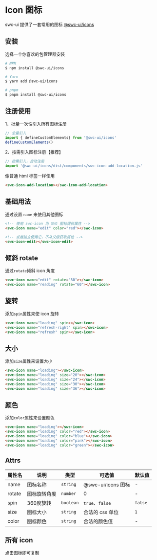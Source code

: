 # Icon 图标

swc-ui 提供了一套常用的图标 [@swc-ui/icons](https://www.npmjs.com/package/@swc-ui/icons) 

## 安装

选择一个你喜欢的包管理器安装

```bash
# NPM
$ npm install @swc-ui/icons

# Yarn
$ yarn add @swc-ui/icons

# pnpm
$ pnpm install @swc-ui/icons
```


## 注册使用

1、批量一次性引入所有图标注册

```js
// 全量引入
import { defineCustomElements} from '@swc-ui/icons'
defineCustomElements()

```

2、按需引入图标注册【推荐】

```js
// 按需引入，自动注册
import '@swc-ui/icons/dist/components/swc-icon-add-location.js'
```

像普通 html 标签一样使用
```html
<swc-icon-add-location></swc-icon-add-location>
```

<swc-icon-add-location></swc-icon-add-location>


## 基础用法

通过设置 `name` 来使用其他图标

```html
<!-- 使用 swc-icon 为 SVG 图标提供属性 -->
<swc-icon name="edit" color="red"></swc-icon>

<!-- 或者独立使用它，不从父级获取属性 -->
<swc-icon-edit></swc-icon-edit>
```

<swc-icon name="edit" color="red"></swc-icon>
<swc-icon-edit class="margin-left"></swc-icon-edit>


## 倾斜 rotate

通过`rotate`倾斜 icon 角度

```html
<swc-icon name="edit" rotate="30"></swc-icon>
<swc-icon name="reading" rotate="60"></swc-icon>
```

<swc-icon name="edit" rotate="30"></swc-icon>
<swc-icon name="reading" rotate="60"></swc-icon>


## 旋转

添加`spin`属性来使 icon 旋转

```html
<swc-icon name="loading" spin></swc-icon>
<swc-icon name="refresh-right" spin></swc-icon>
<swc-icon name="refresh" spin></swc-icon>
```

<swc-icon name="loading" spin></swc-icon>
<swc-icon name="refresh-right" spin class="margin-left"></swc-icon>
<swc-icon name="refresh" spin class="margin-left"></swc-icon>

## 大小

添加`size`属性来设置大小

```html
<swc-icon name="loading"></swc-icon>
<swc-icon name="loading" size="20"></swc-icon>
<swc-icon name="loading" size="24"></swc-icon>
<swc-icon name="loading" size="30"></swc-icon>
<swc-icon name="loading" size="36"></swc-icon>
```

<swc-icon name="loading"></swc-icon>
<swc-icon name="loading" size="20"></swc-icon>
<swc-icon name="loading" size="24"></swc-icon>
<swc-icon name="loading" size="30"></swc-icon>
<swc-icon name="loading" size="36"></swc-icon>

## 颜色

添加`color`属性来设置颜色

```html
<swc-icon name="loading"></swc-icon>
<swc-icon name="loading" color="red"></swc-icon>
<swc-icon name="loading" color="blue"></swc-icon>
<swc-icon name="loading" color="pink"></swc-icon>
<swc-icon name="loading" color="green"></swc-icon>
```

<swc-icon name="loading"></swc-icon>
<swc-icon name="loading" color="red"></swc-icon>
<swc-icon name="loading" color="blue"></swc-icon>
<swc-icon name="loading" color="pink"></swc-icon>
<swc-icon name="loading" color="green"></swc-icon>


## Attrs

| 属性名   | 说明   |类型| 可选值       | 默认值    |
|-------|------|-|-----------|--------|
| name  | 图标名称 |`string`| @swc-ui/icons 图标 | - |
| rotate  | 图标旋转角度 |`number`| 0 | - |
| spin  | 360度旋转 |`boolean`| `true`、`false` | `false` |
| size  | 图标大小 |`string`| 合法的 css 单位 | `1` |
| color | 图标颜色 |`string`| 合法的颜色值    | -      |

## 所有 icon

点击图标即可复制

<div class="all-icons">
<swc-icon-add-location></swc-icon-add-location>
<swc-icon-aim></swc-icon-aim>
<swc-icon-alarm-clock></swc-icon-alarm-clock>
<swc-icon-apple></swc-icon-apple>
<swc-icon-arrow-down-bold></swc-icon-arrow-down-bold>
<swc-icon-arrow-down></swc-icon-arrow-down>
<swc-icon-arrow-left-bold></swc-icon-arrow-left-bold>
<swc-icon-arrow-left></swc-icon-arrow-left>
<swc-icon-arrow-right-bold></swc-icon-arrow-right-bold>
<swc-icon-arrow-right></swc-icon-arrow-right>
<swc-icon-arrow-up-bold></swc-icon-arrow-up-bold>
<swc-icon-arrow-up></swc-icon-arrow-up>
<swc-icon-avatar></swc-icon-avatar>
<swc-icon-back></swc-icon-back>
<swc-icon-baseball></swc-icon-baseball>
<swc-icon-basketball></swc-icon-basketball>
<swc-icon-bell-filled></swc-icon-bell-filled>
<swc-icon-bell></swc-icon-bell>
<swc-icon-bicycle></swc-icon-bicycle>
<swc-icon-bottom-left></swc-icon-bottom-left>
<swc-icon-bottom-right></swc-icon-bottom-right>
<swc-icon-bottom></swc-icon-bottom>
<swc-icon-bowl></swc-icon-bowl>
<swc-icon-box></swc-icon-box>
<swc-icon-briefcase></swc-icon-briefcase>
<swc-icon-brush-filled></swc-icon-brush-filled>
<swc-icon-brush></swc-icon-brush>
<swc-icon-burger></swc-icon-burger>
<swc-icon-calendar></swc-icon-calendar>
<swc-icon-camera-filled></swc-icon-camera-filled>
<swc-icon-camera></swc-icon-camera>
<swc-icon-caret-bottom></swc-icon-caret-bottom>
<swc-icon-caret-left></swc-icon-caret-left>
<swc-icon-caret-right></swc-icon-caret-right>
<swc-icon-caret-top></swc-icon-caret-top>
<swc-icon-cellphone></swc-icon-cellphone>
<swc-icon-chat-dot-round></swc-icon-chat-dot-round>
<swc-icon-chat-dot-square></swc-icon-chat-dot-square>
<swc-icon-chat-line-round></swc-icon-chat-line-round>
<swc-icon-chat-line-square></swc-icon-chat-line-square>
<swc-icon-chat-round></swc-icon-chat-round>
<swc-icon-chat-square></swc-icon-chat-square>
<swc-icon-check></swc-icon-check>
<swc-icon-checked></swc-icon-checked>
<swc-icon-cherry></swc-icon-cherry>
<swc-icon-chicken></swc-icon-chicken>
<swc-icon-chrome-filled></swc-icon-chrome-filled>
<swc-icon-circle-check-filled></swc-icon-circle-check-filled>
<swc-icon-circle-check></swc-icon-circle-check>
<swc-icon-circle-close-filled></swc-icon-circle-close-filled>
<swc-icon-circle-close></swc-icon-circle-close>
<swc-icon-circle-plus-filled></swc-icon-circle-plus-filled>
<swc-icon-circle-plus></swc-icon-circle-plus>
<swc-icon-clock></swc-icon-clock>
<swc-icon-close-bold></swc-icon-close-bold>
<swc-icon-close></swc-icon-close>
<swc-icon-cloudy></swc-icon-cloudy>
<swc-icon-coffee-cup></swc-icon-coffee-cup>
<swc-icon-coffee></swc-icon-coffee>
<swc-icon-coin></swc-icon-coin>
<swc-icon-cold-drink></swc-icon-cold-drink>
<swc-icon-collection-tag></swc-icon-collection-tag>
<swc-icon-collection></swc-icon-collection>
<swc-icon-comment></swc-icon-comment>
<swc-icon-compass></swc-icon-compass>
<swc-icon-connection></swc-icon-connection>
<swc-icon-coordinate></swc-icon-coordinate>
<swc-icon-copy-document></swc-icon-copy-document>
<swc-icon-cpu></swc-icon-cpu>
<swc-icon-credit-card></swc-icon-credit-card>
<swc-icon-crop></swc-icon-crop>
<swc-icon-d-arrow-left></swc-icon-d-arrow-left>
<swc-icon-d-arrow-right></swc-icon-d-arrow-right>
<swc-icon-d-caret></swc-icon-d-caret>
<swc-icon-data-analysis></swc-icon-data-analysis>
<swc-icon-data-board></swc-icon-data-board>
<swc-icon-data-line></swc-icon-data-line>
<swc-icon-delete-filled></swc-icon-delete-filled>
<swc-icon-delete-location></swc-icon-delete-location>
<swc-icon-delete></swc-icon-delete>
<swc-icon-dessert></swc-icon-dessert>
<swc-icon-discount></swc-icon-discount>
<swc-icon-dish-dot></swc-icon-dish-dot>
<swc-icon-dish></swc-icon-dish>
<swc-icon-document-add></swc-icon-document-add>
<swc-icon-document-checked></swc-icon-document-checked>
<swc-icon-document-copy></swc-icon-document-copy>
<swc-icon-document-delete></swc-icon-document-delete>
<swc-icon-document-remove></swc-icon-document-remove>
<swc-icon-document></swc-icon-document>
<swc-icon-download></swc-icon-download>
<swc-icon-drizzling></swc-icon-drizzling>
<swc-icon-edit-pen></swc-icon-edit-pen>
<swc-icon-edit></swc-icon-edit>
<swc-icon-eleme-filled></swc-icon-eleme-filled>
<swc-icon-eleme></swc-icon-eleme>
<swc-icon-element-plus></swc-icon-element-plus>
<swc-icon-expand></swc-icon-expand>
<swc-icon-failed></swc-icon-failed>
<swc-icon-female></swc-icon-female>
<swc-icon-files></swc-icon-files>
<swc-icon-film></swc-icon-film>
<swc-icon-filter></swc-icon-filter>
<swc-icon-finished></swc-icon-finished>
<swc-icon-first-aid-kit></swc-icon-first-aid-kit>
<swc-icon-flag></swc-icon-flag>
<swc-icon-fold></swc-icon-fold>
<swc-icon-folder-add></swc-icon-folder-add>
<swc-icon-folder-checked></swc-icon-folder-checked>
<swc-icon-folder-delete></swc-icon-folder-delete>
<swc-icon-folder-opened></swc-icon-folder-opened>
<swc-icon-folder-remove></swc-icon-folder-remove>
<swc-icon-folder></swc-icon-folder>
<swc-icon-food></swc-icon-food>
<swc-icon-football></swc-icon-football>
<swc-icon-fork-spoon></swc-icon-fork-spoon>
<swc-icon-fries></swc-icon-fries>
<swc-icon-full-screen></swc-icon-full-screen>
<swc-icon-goblet-full></swc-icon-goblet-full>
<swc-icon-goblet-square-full></swc-icon-goblet-square-full>
<swc-icon-goblet-square></swc-icon-goblet-square>
<swc-icon-goblet></swc-icon-goblet>
<swc-icon-gold-medal></swc-icon-gold-medal>
<swc-icon-goods-filled></swc-icon-goods-filled>
<swc-icon-goods></swc-icon-goods>
<swc-icon-grape></swc-icon-grape>
<swc-icon-grid></swc-icon-grid>
<swc-icon-guide></swc-icon-guide>
<swc-icon-handbag></swc-icon-handbag>
<swc-icon-headset></swc-icon-headset>
<swc-icon-help-filled></swc-icon-help-filled>
<swc-icon-help></swc-icon-help>
<swc-icon-hide></swc-icon-hide>
<swc-icon-histogram></swc-icon-histogram>
<swc-icon-home-filled></swc-icon-home-filled>
<swc-icon-hot-water></swc-icon-hot-water>
<swc-icon-house></swc-icon-house>
<swc-icon-ice-cream-round></swc-icon-ice-cream-round>
<swc-icon-ice-cream-square></swc-icon-ice-cream-square>
<swc-icon-ice-cream></swc-icon-ice-cream>
<swc-icon-ice-drink></swc-icon-ice-drink>
<swc-icon-ice-tea></swc-icon-ice-tea>
<swc-icon-info-filled></swc-icon-info-filled>
<swc-icon-iphone></swc-icon-iphone>
<swc-icon-key></swc-icon-key>
<swc-icon-knife-fork></swc-icon-knife-fork>
<swc-icon-lightning></swc-icon-lightning>
<swc-icon-link></swc-icon-link>
<swc-icon-list></swc-icon-list>
<swc-icon-loading></swc-icon-loading>
<swc-icon-location-filled></swc-icon-location-filled>
<swc-icon-location-information></swc-icon-location-information>
<swc-icon-location></swc-icon-location>
<swc-icon-lock></swc-icon-lock>
<swc-icon-lollipop></swc-icon-lollipop>
<swc-icon-magic-stick></swc-icon-magic-stick>
<swc-icon-magnet></swc-icon-magnet>
<swc-icon-male></swc-icon-male>
<swc-icon-management></swc-icon-management>
<swc-icon-map-location></swc-icon-map-location>
<swc-icon-medal></swc-icon-medal>
<swc-icon-memo></swc-icon-memo>
<swc-icon-menu></swc-icon-menu>
<swc-icon-message-box></swc-icon-message-box>
<swc-icon-message></swc-icon-message>
<swc-icon-mic></swc-icon-mic>
<swc-icon-microphone></swc-icon-microphone>
<swc-icon-milk-tea></swc-icon-milk-tea>
<swc-icon-minus></swc-icon-minus>
<swc-icon-money></swc-icon-money>
<swc-icon-monitor></swc-icon-monitor>
<swc-icon-moon-night></swc-icon-moon-night>
<swc-icon-moon></swc-icon-moon>
<swc-icon-more-filled></swc-icon-more-filled>
<swc-icon-more></swc-icon-more>
<swc-icon-mostly-cloudy></swc-icon-mostly-cloudy>
<swc-icon-mouse></swc-icon-mouse>
<swc-icon-mug></swc-icon-mug>
<swc-icon-mute-notification></swc-icon-mute-notification>
<swc-icon-mute></swc-icon-mute>
<swc-icon-no-smoking></swc-icon-no-smoking>
<swc-icon-notebook></swc-icon-notebook>
<swc-icon-notification></swc-icon-notification>
<swc-icon-odometer></swc-icon-odometer>
<swc-icon-office-building></swc-icon-office-building>
<swc-icon-open></swc-icon-open>
<swc-icon-operation></swc-icon-operation>
<swc-icon-opportunity></swc-icon-opportunity>
<swc-icon-orange></swc-icon-orange>
<swc-icon-package.json></swc-icon-package.json>
<swc-icon-paperclip></swc-icon-paperclip>
<swc-icon-partly-cloudy></swc-icon-partly-cloudy>
<swc-icon-pear></swc-icon-pear>
<swc-icon-phone-filled></swc-icon-phone-filled>
<swc-icon-phone></swc-icon-phone>
<swc-icon-picture-filled></swc-icon-picture-filled>
<swc-icon-picture-rounded></swc-icon-picture-rounded>
<swc-icon-picture></swc-icon-picture>
<swc-icon-pie-chart></swc-icon-pie-chart>
<swc-icon-place></swc-icon-place>
<swc-icon-platform></swc-icon-platform>
<swc-icon-plus></swc-icon-plus>
<swc-icon-pointer></swc-icon-pointer>
<swc-icon-position></swc-icon-position>
<swc-icon-postcard></swc-icon-postcard>
<swc-icon-pouring></swc-icon-pouring>
<swc-icon-present></swc-icon-present>
<swc-icon-price-tag></swc-icon-price-tag>
<swc-icon-printer></swc-icon-printer>
<swc-icon-promotion></swc-icon-promotion>
<swc-icon-quartz-watch></swc-icon-quartz-watch>
<swc-icon-question-filled></swc-icon-question-filled>
<swc-icon-rank></swc-icon-rank>
<swc-icon-reading-lamp></swc-icon-reading-lamp>
<swc-icon-reading></swc-icon-reading>
<swc-icon-refresh-left></swc-icon-refresh-left>
<swc-icon-refresh-right></swc-icon-refresh-right>
<swc-icon-refresh></swc-icon-refresh>
<swc-icon-refrigerator></swc-icon-refrigerator>
<swc-icon-remove-filled></swc-icon-remove-filled>
<swc-icon-remove></swc-icon-remove>
<swc-icon-right></swc-icon-right>
<swc-icon-scale-to-original></swc-icon-scale-to-original>
<swc-icon-school></swc-icon-school>
<swc-icon-scissor></swc-icon-scissor>
<swc-icon-search></swc-icon-search>
<swc-icon-select></swc-icon-select>
<swc-icon-sell></swc-icon-sell>
<swc-icon-semi-select></swc-icon-semi-select>
<swc-icon-service></swc-icon-service>
<swc-icon-set-up></swc-icon-set-up>
<swc-icon-setting></swc-icon-setting>
<swc-icon-share></swc-icon-share>
<swc-icon-ship></swc-icon-ship>
<swc-icon-shop></swc-icon-shop>
<swc-icon-shopping-bag></swc-icon-shopping-bag>
<swc-icon-shopping-cart-full></swc-icon-shopping-cart-full>
<swc-icon-shopping-cart></swc-icon-shopping-cart>
<swc-icon-shopping-trolley></swc-icon-shopping-trolley>
<swc-icon-smoking></swc-icon-smoking>
<swc-icon-soccer></swc-icon-soccer>
<swc-icon-sold-out></swc-icon-sold-out>
<swc-icon-sort-down></swc-icon-sort-down>
<swc-icon-sort-up></swc-icon-sort-up>
<swc-icon-sort></swc-icon-sort>
<swc-icon-stamp></swc-icon-stamp>
<swc-icon-star-filled></swc-icon-star-filled>
<swc-icon-star></swc-icon-star>
<swc-icon-stopwatch></swc-icon-stopwatch>
<swc-icon-success-filled></swc-icon-success-filled>
<swc-icon-sugar></swc-icon-sugar>
<swc-icon-suitcase-line></swc-icon-suitcase-line>
<swc-icon-suitcase></swc-icon-suitcase>
<swc-icon-sunny></swc-icon-sunny>
<swc-icon-sunrise></swc-icon-sunrise>
<swc-icon-sunset></swc-icon-sunset>
<swc-icon-switch-button></swc-icon-switch-button>
<swc-icon-switch-filled></swc-icon-switch-filled>
<swc-icon-switch></swc-icon-switch>
<swc-icon-takeaway-box></swc-icon-takeaway-box>
<swc-icon-ticket></swc-icon-ticket>
<swc-icon-tickets></swc-icon-tickets>
<swc-icon-timer></swc-icon-timer>
<swc-icon-toilet-paper></swc-icon-toilet-paper>
<swc-icon-tools></swc-icon-tools>
<swc-icon-top-left></swc-icon-top-left>
<swc-icon-top-right></swc-icon-top-right>
<swc-icon-top></swc-icon-top>
<swc-icon-trend-charts></swc-icon-trend-charts>
<swc-icon-trophy-base></swc-icon-trophy-base>
<swc-icon-trophy></swc-icon-trophy>
<swc-icon-turn-off></swc-icon-turn-off>
<swc-icon-umbrella></swc-icon-umbrella>
<swc-icon-unlock></swc-icon-unlock>
<swc-icon-upload-filled></swc-icon-upload-filled>
<swc-icon-upload></swc-icon-upload>
<swc-icon-user-filled></swc-icon-user-filled>
<swc-icon-user></swc-icon-user>
<swc-icon-van></swc-icon-van>
<swc-icon-video-camera-filled></swc-icon-video-camera-filled>
<swc-icon-video-camera></swc-icon-video-camera>
<swc-icon-video-pause></swc-icon-video-pause>
<swc-icon-video-play></swc-icon-video-play>
<swc-icon-view></swc-icon-view>
<swc-icon-wallet-filled></swc-icon-wallet-filled>
<swc-icon-wallet></swc-icon-wallet>
<swc-icon-warn-triangle-filled></swc-icon-warn-triangle-filled>
<swc-icon-warning-filled></swc-icon-warning-filled>
<swc-icon-warning></swc-icon-warning>
<swc-icon-watch></swc-icon-watch>
<swc-icon-watermelon></swc-icon-watermelon>
<swc-icon-wind-power></swc-icon-wind-power>
<swc-icon-zoom-in></swc-icon-zoom-in>
<swc-icon-zoom-out></swc-icon-zoom-out>
</div>



<script>
setTimeout(() => {
  const copyDiv = document.querySelector('.all-icons');
  if (copyDiv) {
    copyDiv.addEventListener('click', (ev) => {
      const content = ev.target.closest('.hydrated').tagName.toLocaleLowerCase()

      navigator.clipboard.writeText(`<${content}></${content}>`)
        .then(() => {
          alert('图标复制成功！');
        })
        .catch((err) => {
          console.error('复制失败：', err);
        });
    });
  }

}, 1000)
</script>

